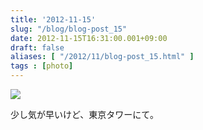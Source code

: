 ```yaml
---
title: '2012-11-15'
slug: "/blog/blog-post_15"
date: 2012-11-15T16:31:00.001+09:00
draft: false
aliases: [ "/2012/11/blog-post_15.html" ]
tags : [photo]
---
```


  
![](http://68.media.tumblr.com/tumblr_mdjcg0rx7q1rwrdpxo1_1280.jpg)  

  
  

少し気が早いけど、東京タワーにて。